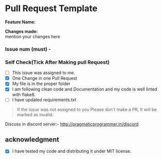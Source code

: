 # Pull Request Template

**Feature Name:**

**Changes made:**<br>
mention your changes here


### Issue num (must) - #

### Self Check(Tick After Making pull Request)

- [ ] This issue was assigned to me.
- [x] One Change in one Pull Request
- [x] My file is in the proper folder
- [x] I am following clean code and Documentation and my code is well linted with flake8.
- [ ] I have updated requirements.txt 

> If the issue was not assigned to you Please don't make a PR, It will be marked as invalid.

Discuss in discord server:- http://pragmaticprogrammer.in/discord

## acknowledgment
- [x] I have tested my code and distributing it under MIT license.
